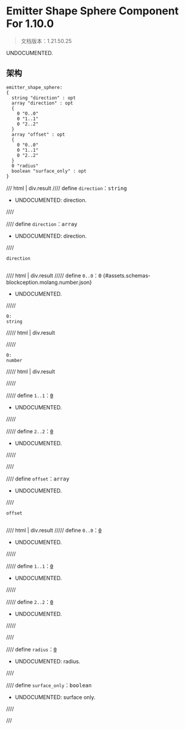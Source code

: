 # Emitter Shape Sphere Component For 1.10.0

> 文档版本：1.21.50.25

UNDOCUMENTED.

## 架构

```mcschema
emitter_shape_sphere:
{
  string "direction" : opt
  array "direction" : opt
  {
    0 "0..0"
    0 "1..1"
    0 "2..2"
  }
  array "offset" : opt
  {
    0 "0..0"
    0 "1..1"
    0 "2..2"
  }
  0 "radius"
  boolean "surface_only" : opt
}

```

/// html | div.result
//// define
`direction`：<samp>string</samp>

- UNDOCUMENTED: direction.


////


//// define
`direction`：<samp>array</samp>

- UNDOCUMENTED: direction.


////

<div class="language-text highlight"><span class="filename"><code>direction</code></span><pre id="__code_1"><span></span></pre></div>

//// html | div.result
///// define
`0..0`：<samp>0</samp> {#assets.schemas-blockception.molang.number.json}

- UNDOCUMENTED.


/////

```mcschema
0:
string

```

///// html | div.result

/////


```mcschema
0:
number

```

///// html | div.result

/////




///// define
`1..1`：<samp>[0](#assets.schemas-blockception.molang.number.json)</samp>

- UNDOCUMENTED.


/////


///// define
`2..2`：<samp>[0](#assets.schemas-blockception.molang.number.json)</samp>

- UNDOCUMENTED.


/////


////



//// define
`offset`：<samp>array</samp>

- UNDOCUMENTED.


////

<div class="language-text highlight"><span class="filename"><code>offset</code></span><pre id="__code_1"><span></span></pre></div>

//// html | div.result
///// define
`0..0`：<samp>[0](#assets.schemas-blockception.molang.number.json)</samp>

- UNDOCUMENTED.


/////


///// define
`1..1`：<samp>[0](#assets.schemas-blockception.molang.number.json)</samp>

- UNDOCUMENTED.


/////


///// define
`2..2`：<samp>[0](#assets.schemas-blockception.molang.number.json)</samp>

- UNDOCUMENTED.


/////


////


//// define
`radius`：<samp>[0](#assets.schemas-blockception.molang.number.json)</samp>

- UNDOCUMENTED: radius.


////


//// define
`surface_only`：<samp>boolean</samp>

- UNDOCUMENTED: surface only.


////


///

